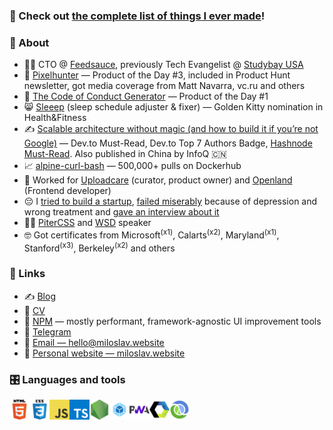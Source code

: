 ### 🎸 Check out [the complete list of things I ever made](https://uyouthe.notion.site/uyouthe/dc3958c3b0d04e03be8c12c0eb3ce1a3?v=e46ca61f82ba48c19ed67bbe99457cff)!

### 🦋 About 
- 👩‍🔬 CTO @ [Feedsauce](https://feedsauce.com), previously Tech Evangelist @ [Studybay USA](https://studybay.com)
- 🧠 [Pixelhunter](https://pixelhunter.io) — Product of the Day #3, included in Product Hunt newsletter, got media coverage from Matt Navarra, vc.ru and others
- 🥇 [The Code of Conduct Generator](https://www.producthunt.com/posts/the-code-of-conduct-generator) — Product of the Day #1
- 😸 [Sleeep](https://www.producthunt.com/posts/sleeep) (sleep schedule adjuster & fixer) — Golden Kitty nomination in Health&Fitness
- ✍️ [Scalable architecture without magic (and how to build it if you’re not Google)](https://dev.to/mvoloskov/scalable-architecture-without-magic-and-how-to-build-it-if-youre-not-google-336a) — Dev.to Must-Read, Dev.to Top 7 Authors Badge, [Hashnode Must-Read](https://twitter.com/mvoloskov/status/1403273283278192641). Also published in China by InfoQ 🇨🇳
- 📈 [alpine-curl-bash](https://hub.docker.com/r/bizongroup/alpine-curl-bash) — 500,000+ pulls on Dockerhub
- 💼 Worked for [Uploadcare](https://uploadcare.com) (curator, product owner) and [Openland](https://twitter.com/openlandhq) (Frontend developer)
- 😔 I [tried to build a startup](https://youtu.be/z91OIoCFLK0), [failed miserably](https://miloslav.website/thepresence) because of depression and wrong treatment and [gave an interview about it](https://www.failory.com/interview/thepresence)
- 👩‍🎤 [PiterCSS](https://pitercss.com) and [WSD](https://wsd.events) speaker
- 🤓 Got certificates from Microsoft<sup>(x1)</sup>, Calarts<sup>(x2)</sup>, Maryland<sup>(x1)</sup>, Stanford<sup>(x3)</sup>, Berkeley<sup>(x2)</sup> and others

### 🔗 Links
- ✍️ [Blog](https://miloslav.website/blog)
- 📄 [CV](https://docs.google.com/document/d/1misybBtgL7z_nema83AE6C6IFxZ5_qaJHG3ihosWfJY/edit#)
- 🎒 [NPM](https://www.npmjs.com/~mvoloskov) — mostly performant, framework-agnostic UI improvement tools
- 💬 [Telegram](https://t.me/mvoloskov)
- 📮 [Email — hello@miloslav.website](mailto:hello@miloslav.website)
- 🌝 [Personal website — miloslav.website](https://miloslav.website)

### 🎛 Languages and tools

<img align="left" src="https://raw.githubusercontent.com/github/explore/80688e429a7d4ef2fca1e82350fe8e3517d3494d/topics/html/html.png" width="32px" height="32px" alt="html"><img align="left" src="https://raw.githubusercontent.com/github/explore/80688e429a7d4ef2fca1e82350fe8e3517d3494d/topics/css/css.png" width="32px" height="32px" alt="css"><img align="left" src="https://raw.githubusercontent.com/github/explore/80688e429a7d4ef2fca1e82350fe8e3517d3494d/topics/javascript/javascript.png" width="32px" height="32px" alt="js"><img align="left" src="https://raw.githubusercontent.com/github/explore/80688e429a7d4ef2fca1e82350fe8e3517d3494d/topics/typescript/typescript.png" width="32px" height="32px" alt="typescript"><img align="left" src="https://raw.githubusercontent.com/github/explore/80688e429a7d4ef2fca1e82350fe8e3517d3494d/topics/nodejs/nodejs.png" width="32px" height="32px" alt="nodejs"><img align="left" src="https://raw.githubusercontent.com/github/explore/80688e429a7d4ef2fca1e82350fe8e3517d3494d/topics/webpack/webpack.png" width="32px" height="32px" alt="webpack"><img align="left" src="https://raw.githubusercontent.com/github/explore/80688e429a7d4ef2fca1e82350fe8e3517d3494d/topics/pwa/pwa.png" width="32px" height="32px" alt="pwa"><img align="left" src="https://raw.githubusercontent.com/github/explore/80688e429a7d4ef2fca1e82350fe8e3517d3494d/topics/web-components/web-components.png" width="32px" height="32px" alt="web components"><img align="left" src="https://raw.githubusercontent.com/github/explore/80688e429a7d4ef2fca1e82350fe8e3517d3494d/topics/clojure/clojure.png" width="32px" height="32px" alt="clojure">

